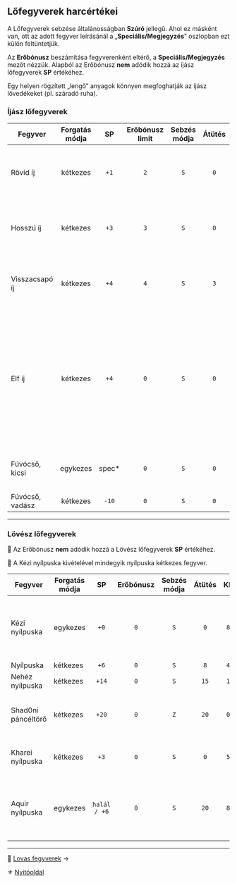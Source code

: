 ## Lőfegyverek harcértékei

A Lőfegyverek sebzése általánosságban **Szúró** jellegű. Ahol ez másként van, ott az adott fegyver leírásánál a „**Speciális/Megjegyzés**” oszlopban ezt külön feltüntetjük.

Az **Erőbónusz** beszámítása fegyverenként eltérő, a **Speciális/Megjegyzés** mezőt nézzük. Alapból az Erőbónusz **nem** adódik hozzá az íjász lőfegyverek **SP** értékéhez.

Egy helyen rögzített „lengő” anyagok könnyen megfoghatják az íjász lövedékeket (pl. száradó ruha).

### Íjász lőfegyverek

<!-- tag: md_table_tavfegyver_start -->

| Fegyver         | Forgatás módja |   SP   | Erőbónusz limit | Sebzés módja | Átütés |  KÉ  |  CÉ  | Osztó | Hatótáv | Sebesség | Kategória | Speciális / Megjegyzés                                                                                                                           |
| --------------- | :------------: | :----: | :-------------: | :----------: | :----: | :--: | :--: | :---: | ------: | :------: | --------- | ------------------------------------------------------------------------------------------------------------------------------------------------ |
| Rövid íj        |    kétkezes    |  `+1`  |       `2`       |     `S`      |  `0`   | `10` | `10` |  `3`  |   `60m` |   `6`    | lőfegyver | Az Erőbónusz csak akkor számít ha az íj erre az Erő értékre lett tervezve!                                                                       |
| Hosszú íj       |    kétkezes    |  `+3`  |       `3`       |     `S`      |  `0`   | `6`  | `12` |  `3`  |  `120m` |   `8`    | lőfegyver | Az Erőbónusz csak akkor számít ha az íj erre az Erő értékre lett tervezve!                                                                       |
| Visszacsapó íj  |    kétkezes    |  `+4`  |       `4`       |     `S`      |  `3`   | `6`  | `10` |  `3`  |  `160m` |   `8`    | lőfegyver | Az Erőbónusz csak akkor számít ha az íj erre az Erő értékre lett tervezve!                                                                       |
| Elf íj          |    kétkezes    |  `+4`  |       `0`       |     `S`      |  `0`   | `8`  | `13` |  `4`  |  `120m` |   `7`    | lőfegyver | Csak a készítője (és egyben birtokosa) kezében érvényes értékek, egyébként hagyományos íjként működik, aminek Osztója: `3`.<br />Erőbónusz nincs |
| Fúvócső, kicsi  |    egykezes    | spec\* |       `0`       |     `S`      |  `0`   | `10` | `8`  |  `1`  |   `16m` |   `9`    | lőfegyver | `k20` dobásnál: `20`-as dobás: `1 ÉP`, különben `0 ÉP`                                                                                           |
| Fúvócső, vadász |    kétkezes    | `-10`  |       `0`       |     `S`      |  `0`   | `5`  | `10` |  `1`  |   `30m` |   `10`   | lőfegyver |                                                                                                                                                  |

<!-- tag: md_table_tavfegyver_end -->

---
### Lövész lőfegyverek

🔆 Az Erőbónusz **nem** adódik hozzá a Lövész lőfegyverek **SP** értékéhez.
 
🔆 A Kézi nyílpuska kivételével mindegyik nyílpuska kétkezes fegyver.

<!-- tag: md_table_tavfegyver_start -->

| Fegyver            | Forgatás módja |      SP      | Erőbónusz | Sebzés módja | Átütés | KÉ  |  CÉ  | Osztó | Hatótáv | Sebesség | Speciális / Megjegyzés                                       |
| ------------------ | -------------- | :----------: | :-------: | :----------: | :----: | :-: | :--: | :---: | :-----: | :------: | ------------------------------------------------------------ |
| Kézi nyílpuska     | egykezes       |     `+0`     |    `0`    |     `S`      |  `0`   | `8` | `10` |  `3`  |  `20m`  |   `10`   | A kézi nyílpuska kevésbé pontos fegyver kis mérete miatt.    |
| Nyílpuska          | kétkezes       |     `+6`     |    `0`    |     `S`      |  `8`   | `4` | `16` |  `4`  |  `50m`  |   `13`   |                                                              |
| Nehéz nyílpuska    | kétkezes       |    `+14`     |    `0`    |     `S`      |  `15`  | `1` | `16` |  `4`  |  `80m`  |   `16`   |                                                              |
| Shad0ni páncéltörő | kétkezes       |    `+20`     |    `0`    |     `Z`      |  `20`  | `0` | `0`  |  `4`  | `120m`  |    -     | Újratöltés: 1 emberrel: `3` kör, 2 emberrel: `1` kör         |
| Kharei nyílpuska   | kétkezes       |     `+3`     |    `0`    |     `S`      |  `0`   | `5` | `14` |  `4`  |  `50m`  |   `6`    | Míg ki nem fogy a tár. Újratöltés: `1` kör                   |
| Aquir nyílpuska    | egykezes       | `halál / +6` |    `0`    |     `S`      |  `20`  | `8` | `16` |  `4`  |  `50m`  |   `7`    | Halálos hatása és Átütés értéke csak aquir kézben érvényesül |

<!-- tag: md_table_tavfegyver_end -->

---

🔗 [Lovas fegyverek](068_009_lovas_fegyverek.md) →

⚜️ [Nyitóoldal](start.md#6-harcrendszer-%EF%B8%8F)
